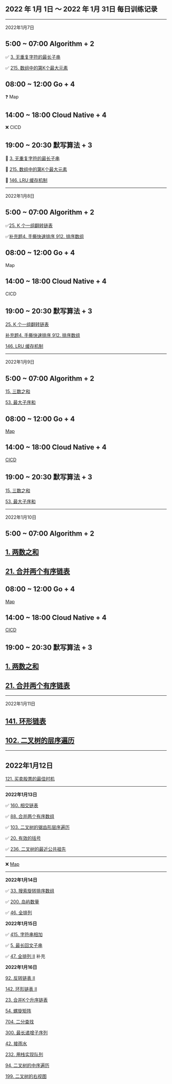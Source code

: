 
## 2022 年 1月 1日 ～ 2022 年 1月 31日 每日训练记录


---
2022年1月7日 

## 5:00 ~ 07:00 Algorithm + 2

✅ [3. 无重复字符的最长子串](https://leetcode-cn.com/problems/longest-substring-without-repeating-characters/)

✅ [215. 数组中的第K个最大元素](https://leetcode-cn.com/problems/kth-largest-element-in-an-array/)

## 08:00 ~ 12:00 Go + 4 

❓ Map 

## 14:00 ~ 18:00 Cloud Native + 4

❌ CICD

## 19:00 ~ 20:30 默写算法 + 3

🚀 [3. 无重复字符的最长子串](https://leetcode-cn.com/problems/longest-substring-without-repeating-characters/)

🚀 [215. 数组中的第K个最大元素](https://leetcode-cn.com/problems/kth-largest-element-in-an-array/)

🚀 [146. LRU 缓存机制](https://leetcode-cn.com/problems/lru-cache/)












---

2022年1月8日 

## 5:00 ~ 07:00 Algorithm + 2

 ✅[25. K 个一组翻转链表](https://leetcode-cn.com/problems/reverse-nodes-in-k-group/)

 ✅[补充题4. 手撕快速排序 912. 排序数组 ](https://leetcode-cn.com/problems/sort-an-array/)


## 08:00 ~ 12:00 Go + 4 

 Map 

## 14:00 ~ 18:00 Cloud Native + 4

 CICD

## 19:00 ~ 20:30 默写算法 + 3

 [25. K 个一组翻转链表](https://leetcode-cn.com/problems/reverse-nodes-in-k-group/)

 [补充题4. 手撕快速排序 912. 排序数组 ](https://leetcode-cn.com/problems/sort-an-array/)

 [146. LRU 缓存机制](https://leetcode-cn.com/problems/lru-cache/)




---

2022年1月9日 

## 5:00 ~ 07:00 Algorithm + 2

[15. 三数之和](https://leetcode-cn.com/problems/3sum/)

[53. 最大子序和](https://leetcode-cn.com/problems/maximum-subarray/)



## 08:00 ~ 12:00 Go + 4 

 [Map]() 

## 14:00 ~ 18:00 Cloud Native + 4

[CICD]()

## 19:00 ~ 20:30 默写算法 + 3

[15. 三数之和](https://leetcode-cn.com/problems/3sum/)

[53. 最大子序和](https://leetcode-cn.com/problems/maximum-subarray/)




---
2022年1月10日 

## 5:00 ~ 07:00 Algorithm + 2

## [1. 两数之和](https://leetcode-cn.com/problems/two-sum/)

## [21. 合并两个有序链表](https://leetcode-cn.com/problems/merge-two-sorted-lists/)


## 08:00 ~ 12:00 Go + 4 

 [Map]() 

## 14:00 ~ 18:00 Cloud Native + 4

[CICD]()

## 19:00 ~ 20:30 默写算法 + 3


## [1. 两数之和](https://leetcode-cn.com/problems/two-sum/)

## [21. 合并两个有序链表](https://leetcode-cn.com/problems/merge-two-sorted-lists/)


---


2022年1月11日 



## [141. 环形链表](https://leetcode-cn.com/problems/linked-list-cycle/)

## [102. 二叉树的层序遍历](https://leetcode-cn.com/problems/binary-tree-level-order-traversal/)


---



## 2022年1月12日 

[121. 买卖股票的最佳时机](https://leetcode-cn.com/problems/best-time-to-buy-and-sell-stock/)







---

**2022年1月13日** 


✅ [160. 相交链表](https://leetcode-cn.com/problems/intersection-of-two-linked-lists/)

✅ [88. 合并两个有序数组](https://leetcode-cn.com/problems/merge-sorted-array/)

✅ [103. 二叉树的锯齿形层序遍历](https://leetcode-cn.com/problems/binary-tree-zigzag-level-order-traversal/)

✅ [20. 有效的括号](https://leetcode-cn.com/problems/valid-parentheses/)

✅ [236. 二叉树的最近公共祖先](https://leetcode-cn.com/problems/lowest-common-ancestor-of-a-binary-tree/)



---

❌ [Map]() 



---

**2022年1月14日** 

✅ [33. 搜索旋转排序数组](https://leetcode-cn.com/problems/search-in-rotated-sorted-array/)

✅ [200. 岛屿数量](https://leetcode-cn.com/problems/number-of-islands/)

✅ [46. 全排列](https://leetcode-cn.com/problems/permutations/)






**2022年1月15日** 


✅ [415. 字符串相加](https://leetcode-cn.com/problems/add-strings/)

✅ [5. 最长回文子串](https://leetcode-cn.com/problems/longest-palindromic-substring/)


✅ [47. 全排列 II](https://leetcode-cn.com/problems/permutations-ii/)  补充



**2022年1月16日** 

[92. 反转链表 II](https://leetcode-cn.com/problems/reverse-linked-list-ii/)

[142. 环形链表 II](https://leetcode-cn.com/problems/linked-list-cycle-ii/)

[23. 合并K个升序链表](https://leetcode-cn.com/problems/merge-k-sorted-lists/)

[54. 螺旋矩阵](https://leetcode-cn.com/problems/spiral-matrix/)

[704. 二分查找](https://leetcode-cn.com/problems/binary-search/) 

[300. 最长递增子序列](https://leetcode-cn.com/problems/longest-increasing-subsequence/)

[42. 接雨水](https://leetcode-cn.com/problems/trapping-rain-water/)

[232. 用栈实现队列](https://leetcode-cn.com/problems/implement-queue-using-stacks/)

[94. 二叉树的中序遍历](https://leetcode-cn.com/problems/binary-tree-inorder-traversal/)

[199. 二叉树的右视图](https://leetcode-cn.com/problems/binary-tree-right-side-view/)